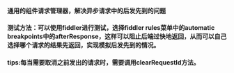 #### 通用的组件请求管理器，解决异步请求中的后发先到的问题
#### 测试方法：可以使用fiddler进行测试，选择fiddler rules菜单中的automatic breakpoints中的afterResponse，这样可以阻止后端过快地返回，从而可以自己选择哪个请求的结果先返回，实现模拟后发先到的情况。
#### tips:每当需要取消之前发出的请求时，需要调用clearRequestId方法。
